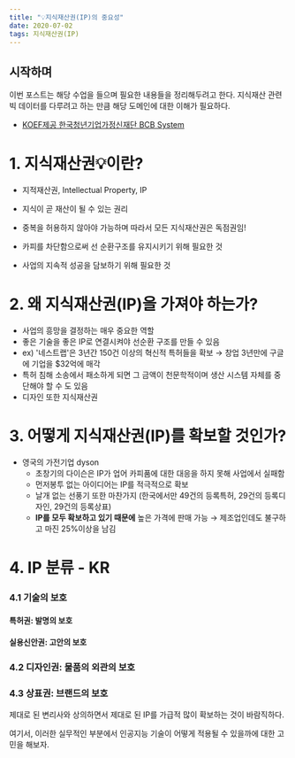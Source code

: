 ```yaml
---
title: "💡지식재산권(IP)의 중요성"
date: 2020-07-02
tags: 지식재산권(IP)
---
```

## 시작하며

이번 포스트는 해당 수업을 들으며 필요한 내용들을 정리해두려고 한다. 지식재산 관련 빅 데이터를 다루려고 하는 만큼 해당 도메인에 대한 이해가 필요하다.

- [KOEF제공 한국청년기업가정신재단 BCB System](http://apply.bcb.or.kr/default.jsp)

# 1. **지식재산권💡이란?**

- 지적재산권, Intellectual Property, IP
- 지식이 곧 재산이 될 수 있는 권리
- 중복을 허용하지 않아야 가능하며 따라서 모든 지식재산권은 독점권임!

- 카피를 차단함으로써 선 순환구조를 유지시키기 위해 필요한 것
- 사업의 지속적 성공을 담보하기 위해 필요한 것

# 2. **왜 지식재산권(IP)을 가져야 하는가?**

- 사업의 흥망을 결정하는 매우 중요한 역할
- 좋은 기술을 좋은 IP로 연결시켜야 선순환 구조를 만들 수 있음
- ex) '네스트랩'은 3년간 150건 이상의 혁신적 특허들을 확보 → 창업 3년만에 구글에 기업을 $32억에 매각
- 특허 침해 소송에서 패소하게 되면 그 금액이 천문학적이며 생산 시스템 자체를 중단해야 할 수 도 있음
- 디자인 또한 지식재산권

# 3. **어떻게 지식재산권(IP)를 확보할 것인가?**

- 영국의 가전기업 dyson
    - 초창기의 다이슨은 IP가 업어 카피품에 대한 대응을 하지 못해 사업에서 실패함
    - 먼저봉투 없는 아이디어는 IP를 적극적으로 확보
    - 날개 없는 선풍기 또한 마찬가지 (한국에서만 49건의 등록특허, 29건의 등록디자인, 29건의 등록상표)
    - **IP를 모두 확보하고 있기 때문에** 높은 가격에 판매 가능 → 제조업인데도 불구하고 마진 25%이상을 남김

# 4. IP 분류 - KR

### 4.1 기술의 보호
#### 특허권: **발명**의 보호
#### 실용신안권: **고안**의 보호  
### 4.2 디자인권: **물품의 외관**의 보호
### 4.3 상표권: **브랜드**의 보호

제대로 된 변리사와 상의하면서 제대로 된 IP를 가급적 많이 확보하는 것이 바람직하다.

여기서, 이러한 실무적인 부분에서 인공지능 기술이 어떻게 적용될 수 있을까에 대한 고민을 해보자.
